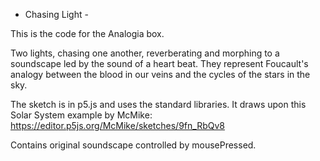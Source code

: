 - Chasing Light -

This is the code for the Analogia box.

Two lights, chasing one another, reverberating and morphing to a soundscape led by the sound of a heart beat. They represent Foucault's analogy between the blood in our veins and the cycles of the stars in the sky.

The sketch is in p5.js and uses the standard libraries. It draws upon this Solar System example by McMike: https://editor.p5js.org/McMike/sketches/9fn_RbQv8

Contains original soundscape controlled by mousePressed.

